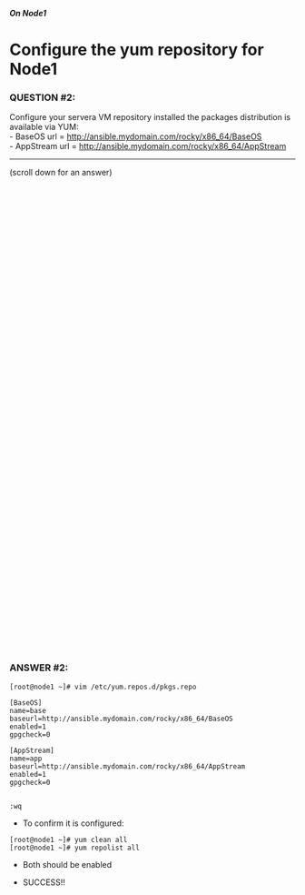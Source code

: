***On Node1***

# Configure the yum repository for Node1

### QUESTION #2:
Configure your servera VM repository installed the packages distribution is available via YUM: \
    - BaseOS     url = http://ansible.mydomain.com/rocky/x86_64/BaseOS \
    - AppStream  url = http://ansible.mydomain.com/rocky/x86_64/AppStream 

***
(scroll down for an answer)

<br/><br/><br/><br/><br/><br/><br/><br/><br/><br/><br/><br/><br/><br/><br/><br/><br/><br/><br/><br/><br/><br/><br/><br/>
<br/><br/><br/><br/><br/><br/><br/><br/><br/><br/><br/><br/><br/><br/><br/><br/><br/><br/><br/><br/><br/><br/><br/><br/>

### ANSWER #2:

```
[root@node1 ~]# vim /etc/yum.repos.d/pkgs.repo

[BaseOS]
name=base
baseurl=http://ansible.mydomain.com/rocky/x86_64/BaseOS
enabled=1
gpgcheck=0

[AppStream]
name=app
baseurl=http://ansible.mydomain.com/rocky/x86_64/AppStream
enabled=1
gpgcheck=0


:wq
```

* To confirm it is configured:
```
[root@node1 ~]# yum clean all
[root@node1 ~]# yum repolist all
```

* Both should be enabled

* SUCCESS!!
